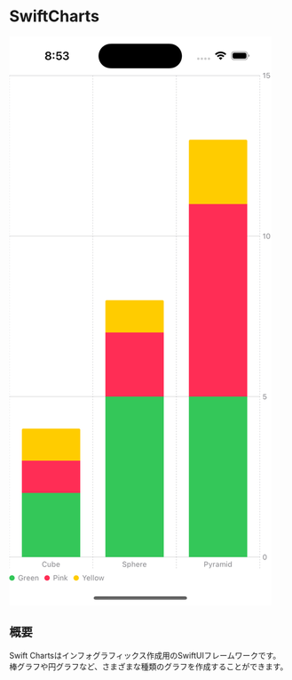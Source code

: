 
# SwiftCharts
![SwiftCharts](SwiftCharts.png)

## 概要
Swift Chartsはインフォグラフィックス作成用のSwiftUIフレームワークです。    
棒グラフや円グラフなど、さまざまな種類のグラフを作成することができます。

